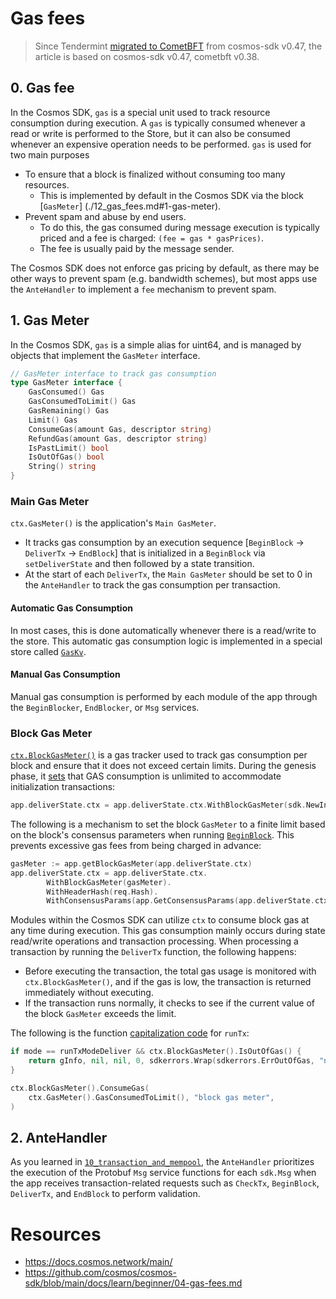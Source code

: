 # Gas fees
> Since Tendermint [migrated to CometBFT](https://github.com/cosmos/cosmos-sdk/issues/14870) from cosmos-sdk v0.47, the article is based on cosmos-sdk v0.47, cometbft v0.38. 

## 0. Gas fee 
In the Cosmos SDK, `gas` is a special unit used to track resource consumption during execution. A `gas` is typically consumed whenever a read or write is performed to the Store, but it can also be consumed whenever an expensive operation needs to be performed. `gas` is used for two main purposes
- To ensure that a block is finalized without consuming too many resources. 
    - This is implemented by default in the Cosmos SDK via the block [`GasMeter`] (./12_gas_fees.md#1-gas-meter).
- Prevent spam and abuse by end users. 
    - To do this, the gas consumed during message execution is typically priced and a fee is charged: `(fee = gas * gasPrices)`. 
    - The fee is usually paid by the message sender. 

The Cosmos SDK does not enforce gas pricing by default, as there may be other ways to prevent spam (e.g. bandwidth schemes), but most apps use the `AnteHandler` to implement a `fee` mechanism to prevent spam.

## 1. Gas Meter
In the Cosmos SDK, `gas` is a simple alias for uint64, and is managed by objects that implement the `GasMeter` interface.
```go
// GasMeter interface to track gas consumption
type GasMeter interface {
	GasConsumed() Gas
	GasConsumedToLimit() Gas
	GasRemaining() Gas
	Limit() Gas
	ConsumeGas(amount Gas, descriptor string)
	RefundGas(amount Gas, descriptor string)
	IsPastLimit() bool
	IsOutOfGas() bool
	String() string
}
```

### Main Gas Meter
`ctx.GasMeter()` is the application's `Main GasMeter`. 
- It tracks gas consumption by an execution sequence [`BeginBlock` -> `DeliverTx` -> `EndBlock`] that is initialized in a `BeginBlock` via `setDeliverState` and then followed by a state transition.
- At the start of each `DeliverTx`, the `Main GasMeter` should be set to 0 in the `AnteHandler` to track the gas consumption per transaction.

#### Automatic Gas Consumption
In most cases, this is done automatically whenever there is a read/write to the store. This automatic gas consumption logic is implemented in a special store called [`GasKv`](https://github.com/cosmos/cosmos-sdk/blob/v0.50.0-alpha.0/store/gaskv/store.go).

#### Manual Gas Consumption
Manual gas consumption is performed by each module of the app through the `BeginBlocker`, `EndBlocker`, or `Msg` services.


### Block Gas Meter
[`ctx.BlockGasMeter()`](https://github.com/cosmos/cosmos-sdk/blob/v0.47.0/types/context.go#L59) is a gas tracker used to track gas consumption per block and ensure that it does not exceed certain limits. During the genesis phase, it [sets](https://github.com/cosmos/cosmos-sdk/blob/v0.47.0/baseapp/abci.go#L81-L82) that GAS consumption is unlimited to accommodate initialization transactions:
```go
app.deliverState.ctx = app.deliverState.ctx.WithBlockGasMeter(sdk.NewInfiniteGasMeter())
```

The following is a mechanism to set the block `GasMeter` to a finite limit based on the block's consensus parameters when running [`BeginBlock`](https://github.com/cosmos/cosmos-sdk/blob/v0.47.0/baseapp/abci.go#L188-L193). This prevents excessive gas fees from being charged in advance:
```go
gasMeter := app.getBlockGasMeter(app.deliverState.ctx)
app.deliverState.ctx = app.deliverState.ctx.
		WithBlockGasMeter(gasMeter).
		WithHeaderHash(req.Hash).
		WithConsensusParams(app.GetConsensusParams(app.deliverState.ctx))
```

Modules within the Cosmos SDK can utilize `ctx` to consume block gas at any time during execution. This gas consumption mainly occurs during state read/write operations and transaction processing. When processing a transaction by running the `DeliverTx` function, the following happens: 
- Before executing the transaction, the total gas usage is monitored with `ctx.BlockGasMeter()`, and if the gas is low, the transaction is returned immediately without executing.  
- If the transaction runs normally, it checks to see if the current value of the block `GasMeter` exceeds the limit. 

The following is the function [capitalization code](https://github.com/cosmos/cosmos-sdk/blob/v0.47.0/baseapp/baseapp.go#L641-L663) for `runTx`:
```go
if mode == runTxModeDeliver && ctx.BlockGasMeter().IsOutOfGas() {
	return gInfo, nil, nil, 0, sdkerrors.Wrap(sdkerrors.ErrOutOfGas, "no block gas left to run tx")
}

ctx.BlockGasMeter().ConsumeGas(
	ctx.GasMeter().GasConsumedToLimit(), "block gas meter",
)
```

## 2. AnteHandler
As you learned in [`10_transaction_and_mempool`](./10_transaction_and_mempool.md), the `AnteHandler` prioritizes the execution of the Protobuf `Msg` service functions for each `sdk.Msg` when the app receives transaction-related requests such as `CheckTx`, `BeginBlock`, `DeliverTx`, and `EndBlock` to perform validation. 

# Resources
- https://docs.cosmos.network/main/
- https://github.com/cosmos/cosmos-sdk/blob/main/docs/learn/beginner/04-gas-fees.md